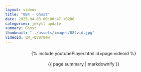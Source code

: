 ```yaml
---
layout: videos
title: "084 - Ghost"
date: 2025-04-03 00:00:47 +0200
categories: jekyll update
summary: Ghost
thumbnail: "../assets/images/084vid.jpg"
videoid: LM_-QV8r0ew
---
```


<div style="text-align: center; margin-top: 20px;">
  {% include youtubePlayer.html id=page.videoid %}
  <p style="margin-top: 15px; font-size: 1.2em; color: #333;">
    <p>{{ page.summary | markdownify }}</p>
  </p>
</div>
